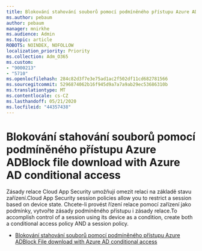 ```yaml
---
title: Blokování stahování souborů pomocí podmíněného přístupu Azure AD
ms.author: pebaum
author: pebaum
manager: mnirkhe
ms.audience: Admin
ms.topic: article
ROBOTS: NOINDEX, NOFOLLOW
localization_priority: Priority
ms.collection: Adm_O365
ms.custom:
- "9000213"
- "5710"
ms.openlocfilehash: 284c82d3f7e3e75ad1ac2f502df11cd682781566
ms.sourcegitcommit: 5296874062b16f945d9a7a7a9ab29ec53686310b
ms.translationtype: MT
ms.contentlocale: cs-CZ
ms.lasthandoff: 05/21/2020
ms.locfileid: "44357438"
---
```

# <a name="block-file-download-with-azure-ad-conditional-access"></a><span data-ttu-id="33757-102">Blokování stahování souborů pomocí podmíněného přístupu Azure AD</span><span class="sxs-lookup"><span data-stu-id="33757-102">Block file download with Azure AD conditional access</span></span>

<span data-ttu-id="33757-103">Zásady relace Cloud App Security umožňují omezit relaci na základě stavu zařízení.</span><span class="sxs-lookup"><span data-stu-id="33757-103">Cloud App Security session policies allow you to restrict a session based on device state.</span></span> <span data-ttu-id="33757-104">Chcete-li provést řízení relace pomocí zařízení jako podmínky, vytvořte zásady podmíněného přístupu i zásady relace.</span><span class="sxs-lookup"><span data-stu-id="33757-104">To accomplish control of a session using its device as a condition, create both a conditional access policy AND a session policy.</span></span>

- [<span data-ttu-id="33757-105">Blokování stahování souborů pomocí podmíněného přístupu Azure AD</span><span class="sxs-lookup"><span data-stu-id="33757-105">Block File download with Azure AD conditional access</span></span>](https://docs.microsoft.com/cloud-app-security/use-case-proxy-block-session-aad#create-a-block-download-policy-for-unmanaged-devices)

